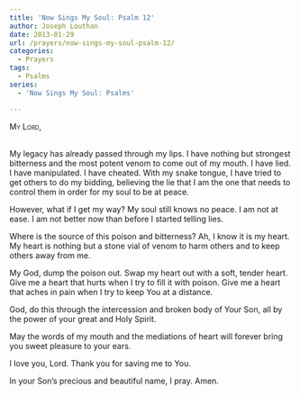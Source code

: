 ```yaml
---
title: 'Now Sings My Soul: Psalm 12'
author: Joseph Louthan
date: 2013-01-29
url: /prayers/now-sings-my-soul-psalm-12/
categories:
  - Prayers
tags:
  - Psalms
series:
  - 'Now Sings My Soul: Psalms'

---
```

<div style="font-variant: small-caps;">
  My Lord,
</div>
&nbsp;

My legacy has already passed through my lips. I have nothing but strongest bitterness and the most potent venom to come out of my mouth.
I have lied. I have manipulated. I have cheated.
With my snake tongue, I have tried to get others to do my bidding, believing the lie that I am the one that needs to control them in order for my soul to be at peace.

However, what if I get my way? My soul still knows no peace. I am not at ease. I am not better now than before I started telling lies.

Where is the source of this poison and bitterness? Ah, I know it is my heart. My heart is nothing but a stone vial of venom to harm others and to keep others away from me.

My God, dump the poison out. Swap my heart out with a soft, tender heart. Give me a heart that hurts when I try to fill it with poison. Give me a heart that aches in pain when I try to keep You at a distance.

God, do this through the intercession and broken body of Your Son, all by the power of your great and Holy Spirit.

May the words of my mouth and the mediations of heart will forever bring you sweet pleasure to your ears.

I love you, Lord. Thank you for saving me to You.

In your Son’s precious and beautiful name, I pray.
Amen.

